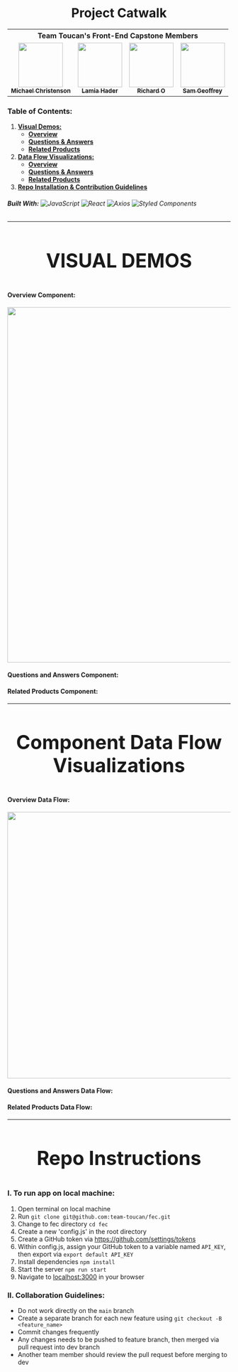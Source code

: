 <h1 align="center">Project Catwalk</h1>

<table align="center">
    <th colspan="4">Team Toucan's Front-End Capstone Members</th>
  <tr>
      <td align="center"><a href="https://github.com/mchristenson5891"><img src="https://avatars.githubusercontent.com/u/29007891?v=4" width="100px;" alt=""/><br /><sub><b>Michael Christenson</b></sub></a<br /></td>
    <td align="center"><a href="https://github.com/lamia-haider"><img src="https://avatars.githubusercontent.com/u/36172730?v=4" width="100px;" alt=""/><br /><sub><b>Lamia Hader</b></sub></a<br /></td>
    <td align="center"><a href="https://github.com/richardhyesungo"><img src="https://avatars.githubusercontent.com/u/18966944?v=4" width="100px;" alt=""/><br /><sub><b>Richard O</b></sub></a><br /></td>
    <td align="center"><a href="https://github.com/SGeoffrey"><img src="https://avatars.githubusercontent.com/u/79271297?v=4" width="100px;" alt=""/><br /><sub><b>Sam Geoffrey</b></sub></a><br /></td>
  </tr>
</table>

### Table of Contents:

1. [**Visual Demos:**](#visual-demos)
    - [**Overview**](#overview-component)
    - [**Questions & Answers**](#questions-and-answers-component)
    - [**Related Products**](#related-products-component)
2. [**Data Flow Visualizations:**](#component-data-flow-visualizations)
    - [**Overview**](#overview-data-flow)
    - [**Questions & Answers**](#questions-and-answers-data-flow)
    - [**Related Products**](#related-products-data-flow)
4. [**Repo Installation & Contribution Guidelines**](#repo-instructions)

###### **Built With:** ![JavaScript](https://img.shields.io/badge/JavaScript%20-%23323330.svg?&style=flat-square&logo=javascript&logoColor=%23F7DF1E) ![React](https://img.shields.io/badge/React%20-%2320232a.svg?&style=flat-square&logo=react&logoColor=%2361DAFB) ![Axios](https://img.shields.io/badge/-Axios-blueviolet) ![Styled Components](https://img.shields.io/badge/styled--components-DB7093?style=for-the-badge&logo=styled-components&logoColor=white)

<hr>

<h3 align="center" style="font-size: 2.7rem;">VISUAL DEMOS</h3>




#### Overview Component:
<img src="https://media.giphy.com/media/50vlu7KfPkdgZxaTQ1/source.gif" width="800"/>

#### Questions and Answers Component:

#### Related Products Component:

<hr>

<h3 align="center" style="font-size: 2.7rem;">Component Data Flow Visualizations</h3>

#### Overview Data Flow:

<img src="https://i.imgur.com/QalXvxh.png" width="600"/>

#### Questions and Answers Data Flow:

#### Related Products Data Flow:

<hr>

<h3 align="center" style="font-size: 2.7rem;">Repo Instructions</h3>

### I. To run app on local machine:

1. Open terminal on local machine
2. Run `git clone git@github.com:team-toucan/fec.git`
3. Change to fec directory `cd fec`
4. Create a new 'config.js' in the root directory
5. Create a GitHub token via https://github.com/settings/tokens
6. Within config.js, assign your GitHub token to a variable named `API_KEY`, then export via `export default API_KEY`
7. Install dependencies `npm install`
8. Start the server `npm run start`
9. Navigate to [localhost:3000](http://localhost:3000) in your browser


### II. Collaboration Guidelines:

- Do not work directly on the `main` branch
- Create a separate branch for each new feature using `git checkout -B <feature_name>`
- Commit changes frequently
- Any changes needs to be pushed to feature branch, then merged via pull request into dev branch
- Another team member should review the pull request before merging to dev

